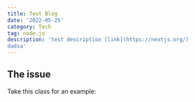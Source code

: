 ```yaml
---
title: Test Blog
date: '2022-05-25'
category: Tech
tag: node.js
description: 'test description [link](https://nextjs.org/)
dadsa'
---
```


## The issue

Take this class for an example:
